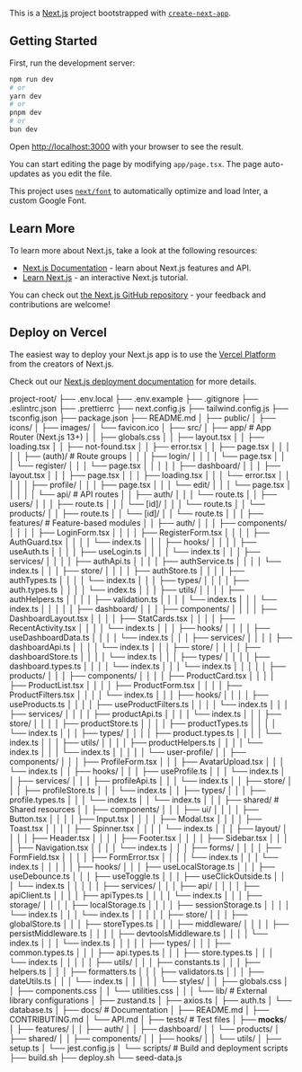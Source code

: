This is a [Next.js](https://nextjs.org) project bootstrapped with [`create-next-app`](https://nextjs.org/docs/app/api-reference/create-next-app).

## Getting Started

First, run the development server:

```bash
npm run dev
# or
yarn dev
# or
pnpm dev
# or
bun dev
```

Open [http://localhost:3000](http://localhost:3000) with your browser to see the result.

You can start editing the page by modifying `app/page.tsx`. The page auto-updates as you edit the file.

This project uses [`next/font`](https://nextjs.org/docs/app/building-your-application/optimizing/fonts) to automatically optimize and load Inter, a custom Google Font.

## Learn More

To learn more about Next.js, take a look at the following resources:

- [Next.js Documentation](https://nextjs.org/docs) - learn about Next.js features and API.
- [Learn Next.js](https://nextjs.org/learn) - an interactive Next.js tutorial.

You can check out [the Next.js GitHub repository](https://github.com/vercel/next.js) - your feedback and contributions are welcome!

## Deploy on Vercel

The easiest way to deploy your Next.js app is to use the [Vercel Platform](https://vercel.com/new?utm_medium=default-template&filter=next.js&utm_source=create-next-app&utm_campaign=create-next-app-readme) from the creators of Next.js.

Check out our [Next.js deployment documentation](https://nextjs.org/docs/app/building-your-application/deploying) for more details.

project-root/
├── .env.local
├── .env.example
├── .gitignore
├── .eslintrc.json
├── .prettierrc
├── next.config.js
├── tailwind.config.js
├── tsconfig.json
├── package.json
├── README.md
│
├── public/
│   ├── icons/
│   ├── images/
│   └── favicon.ico
│
├── src/
│   ├── app/                          # App Router (Next.js 13+)
│   │   ├── globals.css
│   │   ├── layout.tsx
│   │   ├── loading.tsx
│   │   ├── not-found.tsx
│   │   ├── error.tsx
│   │   ├── page.tsx
│   │   │
│   │   ├── (auth)/                   # Route groups
│   │   │   ├── login/
│   │   │   │   └── page.tsx
│   │   │   └── register/
│   │   │       └── page.tsx
│   │   │
│   │   ├── dashboard/
│   │   │   ├── layout.tsx
│   │   │   ├── page.tsx
│   │   │   ├── loading.tsx
│   │   │   └── error.tsx
│   │   │
│   │   ├── profile/
│   │   │   ├── page.tsx
│   │   │   └── edit/
│   │   │       └── page.tsx
│   │   │
│   │   └── api/                      # API routes
│   │       ├── auth/
│   │       │   └── route.ts
│   │       ├── users/
│   │       │   ├── route.ts
│   │       │   └── [id]/
│   │       │       └── route.ts
│   │       └── products/
│   │           ├── route.ts
│   │           └── [id]/
│   │               └── route.ts
│   │
│   ├── features/                     # Feature-based modules
│   │   ├── auth/
│   │   │   ├── components/
│   │   │   │   ├── LoginForm.tsx
│   │   │   │   ├── RegisterForm.tsx
│   │   │   │   ├── AuthGuard.tsx
│   │   │   │   └── index.ts
│   │   │   ├── hooks/
│   │   │   │   ├── useAuth.ts
│   │   │   │   ├── useLogin.ts
│   │   │   │   └── index.ts
│   │   │   ├── services/
│   │   │   │   ├── authApi.ts
│   │   │   │   ├── authService.ts
│   │   │   │   └── index.ts
│   │   │   ├── store/
│   │   │   │   ├── authStore.ts
│   │   │   │   ├── authTypes.ts
│   │   │   │   └── index.ts
│   │   │   ├── types/
│   │   │   │   ├── auth.types.ts
│   │   │   │   └── index.ts
│   │   │   ├── utils/
│   │   │   │   ├── authHelpers.ts
│   │   │   │   ├── validation.ts
│   │   │   │   └── index.ts
│   │   │   └── index.ts
│   │   │
│   │   ├── dashboard/
│   │   │   ├── components/
│   │   │   │   ├── DashboardLayout.tsx
│   │   │   │   ├── StatCards.tsx
│   │   │   │   ├── RecentActivity.tsx
│   │   │   │   └── index.ts
│   │   │   ├── hooks/
│   │   │   │   ├── useDashboardData.ts
│   │   │   │   └── index.ts
│   │   │   ├── services/
│   │   │   │   ├── dashboardApi.ts
│   │   │   │   └── index.ts
│   │   │   ├── store/
│   │   │   │   ├── dashboardStore.ts
│   │   │   │   └── index.ts
│   │   │   ├── types/
│   │   │   │   ├── dashboard.types.ts
│   │   │   │   └── index.ts
│   │   │   └── index.ts
│   │   │
│   │   ├── products/
│   │   │   ├── components/
│   │   │   │   ├── ProductCard.tsx
│   │   │   │   ├── ProductList.tsx
│   │   │   │   ├── ProductForm.tsx
│   │   │   │   ├── ProductFilters.tsx
│   │   │   │   └── index.ts
│   │   │   ├── hooks/
│   │   │   │   ├── useProducts.ts
│   │   │   │   ├── useProductFilters.ts
│   │   │   │   └── index.ts
│   │   │   ├── services/
│   │   │   │   ├── productApi.ts
│   │   │   │   └── index.ts
│   │   │   ├── store/
│   │   │   │   ├── productStore.ts
│   │   │   │   ├── productTypes.ts
│   │   │   │   └── index.ts
│   │   │   ├── types/
│   │   │   │   ├── product.types.ts
│   │   │   │   └── index.ts
│   │   │   ├── utils/
│   │   │   │   ├── productHelpers.ts
│   │   │   │   └── index.ts
│   │   │   └── index.ts
│   │   │
│   │   └── user-profile/
│   │       ├── components/
│   │       │   ├── ProfileForm.tsx
│   │       │   ├── AvatarUpload.tsx
│   │       │   └── index.ts
│   │       ├── hooks/
│   │       │   ├── useProfile.ts
│   │       │   └── index.ts
│   │       ├── services/
│   │       │   ├── profileApi.ts
│   │       │   └── index.ts
│   │       ├── store/
│   │       │   ├── profileStore.ts
│   │       │   └── index.ts
│   │       ├── types/
│   │       │   ├── profile.types.ts
│   │       │   └── index.ts
│   │       └── index.ts
│   │
│   ├── shared/                       # Shared resources
│   │   ├── components/
│   │   │   ├── ui/
│   │   │   │   ├── Button.tsx
│   │   │   │   ├── Input.tsx
│   │   │   │   ├── Modal.tsx
│   │   │   │   ├── Toast.tsx
│   │   │   │   ├── Spinner.tsx
│   │   │   │   └── index.ts
│   │   │   ├── layout/
│   │   │   │   ├── Header.tsx
│   │   │   │   ├── Footer.tsx
│   │   │   │   ├── Sidebar.tsx
│   │   │   │   ├── Navigation.tsx
│   │   │   │   └── index.ts
│   │   │   ├── forms/
│   │   │   │   ├── FormField.tsx
│   │   │   │   ├── FormError.tsx
│   │   │   │   └── index.ts
│   │   │   └── index.ts
│   │   │
│   │   ├── hooks/
│   │   │   ├── useLocalStorage.ts
│   │   │   ├── useDebounce.ts
│   │   │   ├── useToggle.ts
│   │   │   ├── useClickOutside.ts
│   │   │   └── index.ts
│   │   │
│   │   ├── services/
│   │   │   ├── api/
│   │   │   │   ├── apiClient.ts
│   │   │   │   ├── apiTypes.ts
│   │   │   │   └── index.ts
│   │   │   ├── storage/
│   │   │   │   ├── localStorage.ts
│   │   │   │   ├── sessionStorage.ts
│   │   │   │   └── index.ts
│   │   │   └── index.ts
│   │   │
│   │   ├── store/
│   │   │   ├── globalStore.ts
│   │   │   ├── storeTypes.ts
│   │   │   ├── middleware/
│   │   │   │   ├── persistMiddleware.ts
│   │   │   │   ├── devtoolsMiddleware.ts
│   │   │   │   └── index.ts
│   │   │   └── index.ts
│   │   │
│   │   ├── types/
│   │   │   ├── common.types.ts
│   │   │   ├── api.types.ts
│   │   │   ├── store.types.ts
│   │   │   └── index.ts
│   │   │
│   │   ├── utils/
│   │   │   ├── constants.ts
│   │   │   ├── helpers.ts
│   │   │   ├── formatters.ts
│   │   │   ├── validators.ts
│   │   │   ├── dateUtils.ts
│   │   │   └── index.ts
│   │   │
│   │   └── styles/
│   │       ├── globals.css
│   │       ├── components.css
│   │       └── utilities.css
│   │
│   └── lib/                          # External library configurations
│       ├── zustand.ts
│       ├── axios.ts
│       ├── auth.ts
│       └── database.ts
│
├── docs/                             # Documentation
│   ├── README.md
│   ├── CONTRIBUTING.md
│   └── API.md
│
├── tests/                            # Test files
│   ├── __mocks__/
│   ├── features/
│   │   ├── auth/
│   │   ├── dashboard/
│   │   └── products/
│   ├── shared/
│   │   ├── components/
│   │   ├── hooks/
│   │   └── utils/
│   ├── setup.ts
│   └── jest.config.js
│
└── scripts/                          # Build and deployment scripts
    ├── build.sh
    ├── deploy.sh
    └── seed-data.js